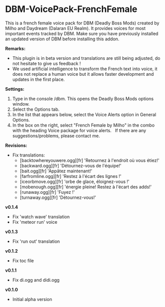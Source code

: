 # DBM-VoicePack-FrenchFemale
This is a french female voice pack for DBM (Deadly Boss Mods) created by Milho and Daydream (Dalaran EU Realm). It provides voices for most important events tracked by DBM. Make sure you have previously installed an updated version of DBM before installing this addon.

**Remarks:**
* This plugin is in beta version and translations are still being adjusted, do not hesitate to give us feedback !
* We used artificial intelligence to transform the French text into voice, it does not replace a human voice but it allows faster development and updates in the first place.

**Settings:**
1. Type in the console /dbm. This opens the Deadly Boss Mods options window.
1. Select the Options tab.
1. In the list that appears below, select the Voice Alerts option in General Options.
1. In the box on the right, select "French Female by Milho" in the combo with the heading Voice package for voice alerts.
 
If there are any suggestions/problems, please contact me.

**Revisions:**

* Fix translations:
  * [backtowhereyouwere.ogg][fr] 'Retournez à l'endroit où vous étiez!'
  * [backward.ogg][fr] 'Détournez-vous de l'équipe!'
  * [bait.ogg][fr] 'Appâtez maintenant!'
  * [farfromline.ogg][fr] 'Restez à l'écart des lignes !'
  * [iceorbmove.ogg][fr] 'orbe de glace, éloignez-vous !'
  * [mobenough.ogg][fr] 'énergie pleine! Restez à l'écart des adds!'
  * [runaway.ogg][fr] 'Fuyez !'
  * [turnaway.ogg][fr] 'Détournez-vous!'
   
**v0.1.4**
* Fix 'watch wave' translation
* Fix 'meteor run' voice

**v0.1.3**
* Fix 'run out' translation

**v0.1.2**
* Fix toc file

**v0.1.1**
* Fix di.ogg and didi.ogg

**v0.1.0**
* Initial alpha version

 
